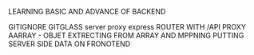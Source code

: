 LEARNING BASIC AND ADVANCE OF BACKEND 

GITIGNORE
GITGLASS
server proxy
express ROUTER WITH /API PROXY
AARRAY - OBJET EXTRECTING FROM ARRAY AND MPPNING
PUTTING SERVER SIDE DATA ON FRONOTEND

